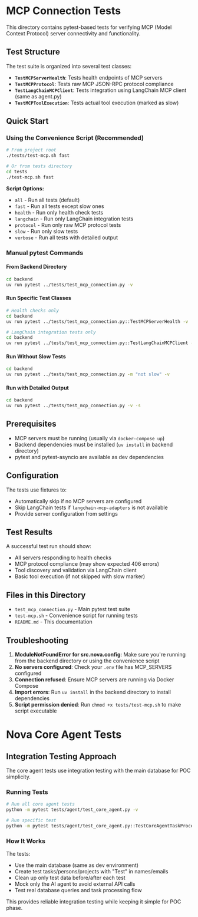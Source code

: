 # MCP Connection Tests

This directory contains pytest-based tests for verifying MCP (Model Context Protocol) server connectivity and functionality.

## Test Structure

The test suite is organized into several test classes:

- **`TestMCPServerHealth`**: Tests health endpoints of MCP servers
- **`TestMCPProtocol`**: Tests raw MCP JSON-RPC protocol compliance
- **`TestLangChainMCPClient`**: Tests integration using LangChain MCP client (same as agent.py)
- **`TestMCPToolExecution`**: Tests actual tool execution (marked as slow)

## Quick Start

### Using the Convenience Script (Recommended)

```bash
# From project root
./tests/test-mcp.sh fast

# Or from tests directory
cd tests
./test-mcp.sh fast
```

**Script Options:**
- `all` - Run all tests (default)
- `fast` - Run all tests except slow ones
- `health` - Run only health check tests
- `langchain` - Run only LangChain integration tests
- `protocol` - Run only raw MCP protocol tests
- `slow` - Run only slow tests
- `verbose` - Run all tests with detailed output

### Manual pytest Commands

#### From Backend Directory

```bash
cd backend
uv run pytest ../tests/test_mcp_connection.py -v
```

#### Run Specific Test Classes

```bash
# Health checks only
cd backend
uv run pytest ../tests/test_mcp_connection.py::TestMCPServerHealth -v

# LangChain integration tests only
cd backend
uv run pytest ../tests/test_mcp_connection.py::TestLangChainMCPClient -v
```

#### Run Without Slow Tests

```bash
cd backend
uv run pytest ../tests/test_mcp_connection.py -m "not slow" -v
```

#### Run with Detailed Output

```bash
cd backend
uv run pytest ../tests/test_mcp_connection.py -v -s
```

## Prerequisites

- MCP servers must be running (usually via `docker-compose up`)
- Backend dependencies must be installed (`uv install` in backend directory)
- pytest and pytest-asyncio are available as dev dependencies

## Configuration

The tests use fixtures to:
- Automatically skip if no MCP servers are configured
- Skip LangChain tests if `langchain-mcp-adapters` is not available
- Provide server configuration from settings

## Test Results

A successful test run should show:
- All servers responding to health checks
- MCP protocol compliance (may show expected 406 errors)
- Tool discovery and validation via LangChain client
- Basic tool execution (if not skipped with slow marker)

## Files in this Directory

- `test_mcp_connection.py` - Main pytest test suite
- `test-mcp.sh` - Convenience script for running tests
- `README.md` - This documentation

## Troubleshooting

1. **ModuleNotFoundError for src.nova.config**: Make sure you're running from the backend directory or using the convenience script
2. **No servers configured**: Check your `.env` file has MCP_SERVERS configured
3. **Connection refused**: Ensure MCP servers are running via Docker Compose
4. **Import errors**: Run `uv install` in the backend directory to install dependencies
5. **Script permission denied**: Run `chmod +x tests/test-mcp.sh` to make script executable

# Nova Core Agent Tests

## Integration Testing Approach

The core agent tests use integration testing with the main database for POC simplicity.

### Running Tests

```bash
# Run all core agent tests
python -m pytest tests/agent/test_core_agent.py -v

# Run specific test
python -m pytest tests/agent/test_core_agent.py::TestCoreAgentTaskProcessing::test_get_next_task_prioritizes_user_input_received -v
```

### How It Works

The tests:
- Use the main database (same as dev environment)
- Create test tasks/persons/projects with "Test" in names/emails
- Clean up only test data before/after each test
- Mock only the AI agent to avoid external API calls
- Test real database queries and task processing flow

This provides reliable integration testing while keeping it simple for POC phase. 